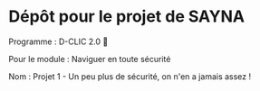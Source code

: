  # Dépôt pour le projet de SAYNA

Programme : D-CLIC 2.0 🚀

Pour le module : Naviguer en toute sécurité

Nom : Projet 1 - Un peu plus de sécurité, on n'en a jamais assez !
